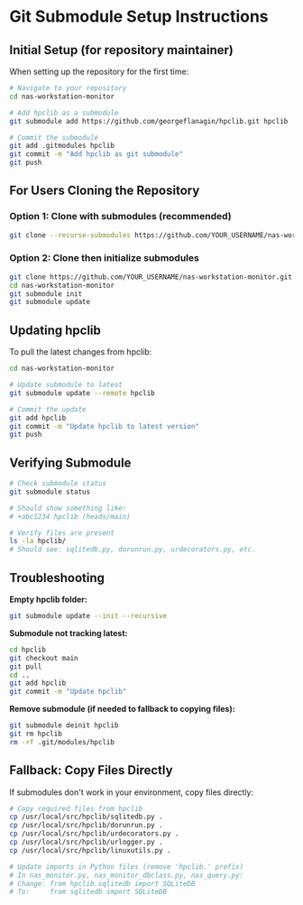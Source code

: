 # Git Submodule Setup Instructions

## Initial Setup (for repository maintainer)

When setting up the repository for the first time:

```bash
# Navigate to your repository
cd nas-workstation-monitor

# Add hpclib as a submodule
git submodule add https://github.com/georgeflanagin/hpclib.git hpclib

# Commit the submodule
git add .gitmodules hpclib
git commit -m "Add hpclib as git submodule"
git push
```

## For Users Cloning the Repository

### Option 1: Clone with submodules (recommended)

```bash
git clone --recurse-submodules https://github.com/YOUR_USERNAME/nas-workstation-monitor.git
```

### Option 2: Clone then initialize submodules

```bash
git clone https://github.com/YOUR_USERNAME/nas-workstation-monitor.git
cd nas-workstation-monitor
git submodule init
git submodule update
```

## Updating hpclib

To pull the latest changes from hpclib:

```bash
cd nas-workstation-monitor

# Update submodule to latest
git submodule update --remote hpclib

# Commit the update
git add hpclib
git commit -m "Update hpclib to latest version"
git push
```

## Verifying Submodule

```bash
# Check submodule status
git submodule status

# Should show something like:
# +abc1234 hpclib (heads/main)

# Verify files are present
ls -la hpclib/
# Should see: sqlitedb.py, dorunrun.py, urdecorators.py, etc.
```

## Troubleshooting

**Empty hpclib folder:**
```bash
git submodule update --init --recursive
```

**Submodule not tracking latest:**
```bash
cd hpclib
git checkout main
git pull
cd ..
git add hpclib
git commit -m "Update hpclib"
```

**Remove submodule (if needed to fallback to copying files):**
```bash
git submodule deinit hpclib
git rm hpclib
rm -rf .git/modules/hpclib
```

## Fallback: Copy Files Directly

If submodules don't work in your environment, copy files directly:

```bash
# Copy required files from hpclib
cp /usr/local/src/hpclib/sqlitedb.py .
cp /usr/local/src/hpclib/dorunrun.py .
cp /usr/local/src/hpclib/urdecorators.py .
cp /usr/local/src/hpclib/urlogger.py .
cp /usr/local/src/hpclib/linuxutils.py .

# Update imports in Python files (remove 'hpclib.' prefix)
# In nas_monitor.py, nas_monitor_dbclass.py, nas_query.py:
# Change: from hpclib.sqlitedb import SQLiteDB
# To:     from sqlitedb import SQLiteDB
```
